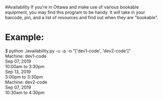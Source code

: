 #Availability
If you're in Ottawa and make use of various bookable equipment, you may
find this program to be handy.  It will take in your barcode, pin, and a
list of resources and find out when they are "bookable".

Example:
========
$ python ./availability.py -u <barcode> -p <pin> -n "['dev1-code', 'dev2-code']"  
Machine: dev1-code  
Sep 07, 2019  
	10:00am to 3:30pm  
Sep 13, 2019  
	3:00pm to 3:30pm  
Machine: dev2-code  
Sep 07, 2019  
	10:30am to 4:30pm

